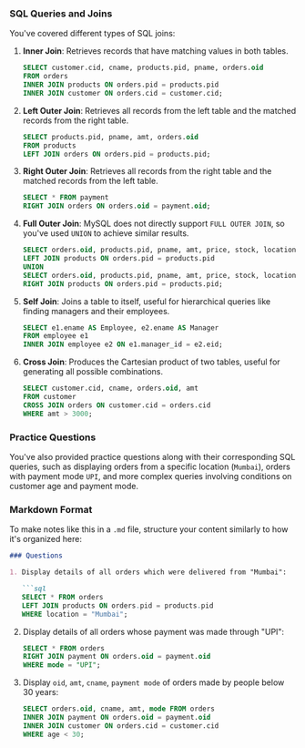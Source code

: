 ### SQL Queries and Joins

You've covered different types of SQL joins:

1. **Inner Join**: Retrieves records that have matching values in both tables.

   ```sql
   SELECT customer.cid, cname, products.pid, pname, orders.oid 
   FROM orders
   INNER JOIN products ON orders.pid = products.pid
   INNER JOIN customer ON orders.cid = customer.cid;
   ```

2. **Left Outer Join**: Retrieves all records from the left table and the matched records from the right table.

   ```sql
   SELECT products.pid, pname, amt, orders.oid 
   FROM products
   LEFT JOIN orders ON orders.pid = products.pid;
   ```

3. **Right Outer Join**: Retrieves all records from the right table and the matched records from the left table.

   ```sql
   SELECT * FROM payment 
   RIGHT JOIN orders ON orders.oid = payment.oid;
   ```

4. **Full Outer Join**: MySQL does not directly support `FULL OUTER JOIN`, so you've used `UNION` to achieve similar results.

   ```sql
   SELECT orders.oid, products.pid, pname, amt, price, stock, location FROM orders
   LEFT JOIN products ON orders.pid = products.pid
   UNION
   SELECT orders.oid, products.pid, pname, amt, price, stock, location FROM orders
   RIGHT JOIN products ON orders.pid = products.pid;
   ```

5. **Self Join**: Joins a table to itself, useful for hierarchical queries like finding managers and their employees.

   ```sql
   SELECT e1.ename AS Employee, e2.ename AS Manager 
   FROM employee e1
   INNER JOIN employee e2 ON e1.manager_id = e2.eid;
   ```

6. **Cross Join**: Produces the Cartesian product of two tables, useful for generating all possible combinations.

   ```sql
   SELECT customer.cid, cname, orders.oid, amt 
   FROM customer
   CROSS JOIN orders ON customer.cid = orders.cid
   WHERE amt > 3000;
   ```

### Practice Questions

You've also provided practice questions along with their corresponding SQL queries, such as displaying orders from a specific location (`Mumbai`), orders with payment mode `UPI`, and more complex queries involving conditions on customer age and payment mode.

### Markdown Format

To make notes like this in a `.md` file, structure your content similarly to how it's organized here:

```markdown
### Questions

1. Display details of all orders which were delivered from "Mumbai":

   ```sql
   SELECT * FROM orders 
   LEFT JOIN products ON orders.pid = products.pid
   WHERE location = "Mumbai";
   ```

2. Display details of all orders whose payment was made through "UPI":

   ```sql
   SELECT * FROM orders
   RIGHT JOIN payment ON orders.oid = payment.oid
   WHERE mode = "UPI";
   ```

3. Display `oid`, `amt`, `cname`, `payment mode` of orders made by people below 30 years:

   ```sql
   SELECT orders.oid, cname, amt, mode FROM orders
   INNER JOIN payment ON orders.oid = payment.oid
   INNER JOIN customer ON orders.cid = customer.cid
   WHERE age < 30;
   ```
 
